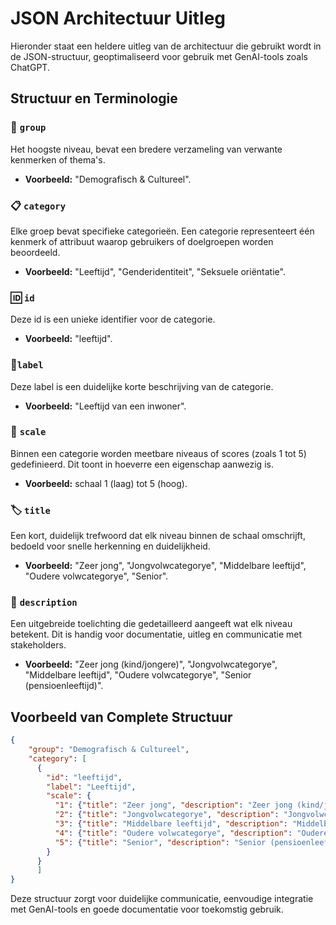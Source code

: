 # JSON Architectuur Uitleg

Hieronder staat een heldere uitleg van de architectuur die gebruikt wordt in de JSON-structuur, geoptimaliseerd voor gebruik met GenAI-tools zoals ChatGPT.

## Structuur en Terminologie

### 📁 `group`
Het hoogste niveau, bevat een bredere verzameling van verwante kenmerken of thema's.
- **Voorbeeld:** "Demografisch & Cultureel".

### 📋 `category`
Elke groep bevat specifieke categorieën. Een categorie representeert één kenmerk of attribuut waarop gebruikers of doelgroepen worden beoordeeld.
- **Voorbeeld:** "Leeftijd", "Genderidentiteit", "Seksuele oriëntatie".

### 🆔 `id`
Deze id is een unieke identifier voor de categorie.
- **Voorbeeld:** "leeftijd".

### 💬`label`
Deze label is een duidelijke korte beschrijving van de categorie.
- **Voorbeeld:** "Leeftijd van een inwoner".

### 📐 `scale`
Binnen een categorie worden meetbare niveaus of scores (zoals 1 tot 5) gedefinieerd. Dit toont in hoeverre een eigenschap aanwezig is.
- **Voorbeeld:** schaal 1 (laag) tot 5 (hoog).

### 🏷️ `title`
Een kort, duidelijk trefwoord dat elk niveau binnen de schaal omschrijft, bedoeld voor snelle herkenning en duidelijkheid.
- **Voorbeeld:** "Zeer jong", "Jongvolwcategorye", "Middelbare leeftijd", "Oudere volwcategorye", "Senior".

### 📝 `description`
Een uitgebreide toelichting die gedetailleerd aangeeft wat elk niveau betekent. Dit is handig voor documentatie, uitleg en communicatie met stakeholders.
- **Voorbeeld:** "Zeer jong (kind/jongere)", "Jongvolwcategorye", "Middelbare leeftijd", "Oudere volwcategorye", "Senior (pensioenleeftijd)".

## Voorbeeld van Complete Structuur

```json
{
    "group": "Demografisch & Cultureel",
    "category": [
      {
        "id": "leeftijd",
        "label": "Leeftijd",
        "scale": {
          "1": {"title": "Zeer jong", "description": "Zeer jong (kind/jongere)"},
          "2": {"title": "Jongvolwcategorye", "description": "Jongvolwcategorye"},
          "3": {"title": "Middelbare leeftijd", "description": "Middelbare leeftijd"},
          "4": {"title": "Oudere volwcategorye", "description": "Oudere volwcategorye"},
          "5": {"title": "Senior", "description": "Senior (pensioenleeftijd)"}
        }
      }
      ]
} 
```

Deze structuur zorgt voor duidelijke communicatie, eenvoudige integratie met GenAI-tools en goede documentatie voor toekomstig gebruik.